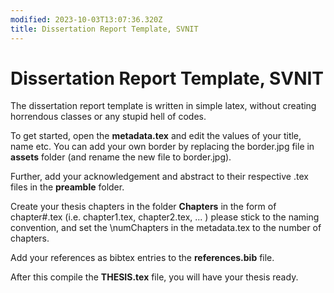 ```yaml
---
modified: 2023-10-03T13:07:36.320Z
title: Dissertation Report Template, SVNIT
---
```


# Dissertation Report Template, SVNIT

The dissertation report template is written in simple latex, without creating horrendous classes or any stupid hell of codes. 

To get started, open the **metadata.tex** and edit the values of your title, name etc. You can add your own border by replacing the border.jpg file in **assets** folder (and rename the new file to border.jpg).

Further, add your acknowledgement and abstract to their respective .tex files in the **preamble** folder.

Create your thesis chapters in the folder **Chapters** in the form of chapter#.tex (i.e. chapter1.tex, chapter2.tex, ... ) please stick to the naming convention, and set the \numChapters in the metadata.tex to the number of chapters.

Add your references as bibtex entries to the **references.bib** file.

After this compile the **THESIS.tex** file, you will have your thesis ready. 